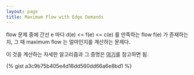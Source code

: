 ```yaml
---
layout: page
title: Maximum Flow with Edge Demands
---
```


flow 문제 중에 간선 e 마다 d(e) <= f(e) <= c(e) 를 만족하는
flow f(e) 가 존재하는지, 그 때 maximum flow 는 얼마인지를 계산하는 문제다.

이 것을 계산하는 자세한 알고리즘과 그 증명은
[여기](http://jeffe.cs.illinois.edu/teaching/algorithms/notes/25-maxflowext.pdf)를
참고하면 됨.

{% gist a3c9b75b405e4d18dd560dd66a6e8bd1 %}
